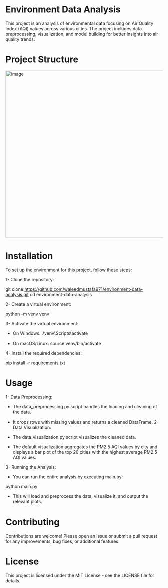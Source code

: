 # Environment Data Analysis
This project is an analysis of environmental data focusing on Air Quality Index (AQI) values across various cities. The project includes data preprocessing, visualization, and model building for better insights into air quality trends.

# Project Structure
<img width="532" alt="image" src="https://github.com/user-attachments/assets/9a265f31-4dc0-46b7-b114-9d3576a884ed">

# Installation
To set up the environment for this project, follow these steps:

1- Clone the repository:

git clone https://github.com/waleedmustafa971/environment-data-analysis.git
cd environment-data-analysis

2- Create a virtual environment:

python -m venv venv

3- Activate the virtual environment:

- On Windows:
.\venv\Scripts\activate

- On macOS/Linux:
source venv/bin/activate

4- Install the required dependencies:

pip install -r requirements.txt

# Usage
1- Data Preprocessing:

- The data_preprocessing.py script handles the loading and cleaning of the data.

- It drops rows with missing values and returns a cleaned DataFrame.
2- Data Visualization:


- The data_visualization.py script visualizes the cleaned data.
- The default visualization aggregates the PM2.5 AQI values by city and displays a bar plot of the top 20 cities with the highest average PM2.5 AQI values.

3- Running the Analysis:
- You can run the entire analysis by executing main.py:

python main.py


- This will load and preprocess the data, visualize it, and output the relevant plots.

# Contributing

Contributions are welcome! Please open an issue or submit a pull request for any improvements, bug fixes, or additional features.


# License
This project is licensed under the MIT License - see the LICENSE file for details.




